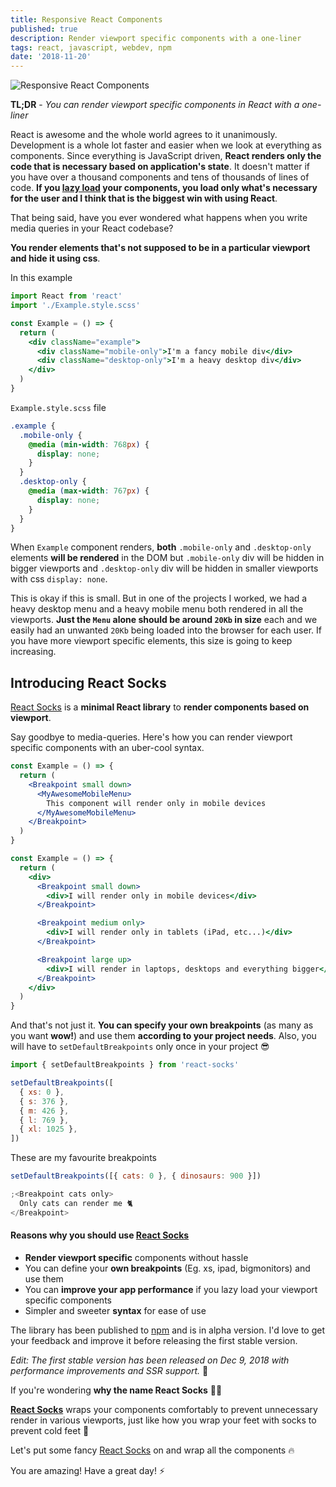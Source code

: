 ```yaml
---
title: Responsive React Components
published: true
description: Render viewport specific components with a one-liner
tags: react, javascript, webdev, npm
date: '2018-11-20'
---
```


![Responsive React Components](https://image.ibb.co/hXCL70/responsive-react-banner.png)

**TL;DR** - _You can render viewport specific components in React with a one-liner_

React is awesome and the whole world agrees to it unanimously. Development is a whole lot faster and easier when we look at everything as components. Since everything is JavaScript driven, **React renders only the code that is necessary based on application's state**. It doesn't matter if you have over a thousand components and tens of thousands of lines of code. **If you [lazy load](https://medium.freecodecamp.org/how-to-use-react-lazy-and-suspense-for-components-lazy-loading-8d420ecac58) your components, you load only what's necessary for the user and I think that is the biggest win with using React**.

That being said, have you ever wondered what happens when you write media queries in your React codebase?

**You render elements that's not supposed to be in a particular viewport and hide it using css**.

In this example

```jsx
import React from 'react'
import './Example.style.scss'

const Example = () => {
  return (
    <div className="example">
      <div className="mobile-only">I'm a fancy mobile div</div>
      <div className="desktop-only">I'm a heavy desktop div</div>
    </div>
  )
}
```

`Example.style.scss` file

```scss
.example {
  .mobile-only {
    @media (min-width: 768px) {
      display: none;
    }
  }
  .desktop-only {
    @media (max-width: 767px) {
      display: none;
    }
  }
}
```

When `Example` component renders, **both** `.mobile-only` and `.desktop-only` elements **will be rendered** in the DOM but `.mobile-only` div will be hidden in bigger viewports and `.desktop-only` div will be hidden in smaller viewports with css `display: none`.

This is okay if this is small. But in one of the projects I worked, we had a heavy desktop menu and a heavy mobile menu both rendered in all the viewports. **Just the `Menu` alone should be around `20Kb` in size** each and we easily had an unwanted `20Kb` being loaded into the browser for each user. If you have more viewport specific elements, this size is going to keep increasing.

## Introducing React Socks

[React Socks](https://github.com/flexdinesh/react-socks) is a **minimal React library** to **render components based on viewport**.

Say goodbye to media-queries. Here's how you can render viewport specific components with an uber-cool syntax.

```jsx
const Example = () => {
  return (
    <Breakpoint small down>
      <MyAwesomeMobileMenu>
        This component will render only in mobile devices
      </MyAwesomeMobileMenu>
    </Breakpoint>
  )
}
```

```jsx
const Example = () => {
  return (
    <div>
      <Breakpoint small down>
        <div>I will render only in mobile devices</div>
      </Breakpoint>

      <Breakpoint medium only>
        <div>I will render only in tablets (iPad, etc...)</div>
      </Breakpoint>

      <Breakpoint large up>
        <div>I will render in laptops, desktops and everything bigger</div>
      </Breakpoint>
    </div>
  )
}
```

And that's not just it. **You can specify your own breakpoints** (as many as you want **wow!**) and use them **according to your project needs**. Also, you will have to `setDefaultBreakpoints` only once in your project 😎

```jsx
import { setDefaultBreakpoints } from 'react-socks'

setDefaultBreakpoints([
  { xs: 0 },
  { s: 376 },
  { m: 426 },
  { l: 769 },
  { xl: 1025 },
])
```

These are my favourite breakpoints

```jsx
setDefaultBreakpoints([{ cats: 0 }, { dinosaurs: 900 }])

;<Breakpoint cats only>
  Only cats can render me 🐈
</Breakpoint>
```

#### Reasons why you should use [React Socks](https://github.com/flexdinesh/react-socks)

- **Render viewport specific** components without hassle
- You can define your **own breakpoints** (Eg. xs, ipad, bigmonitors) and use them
- You can **improve your app performance** if you lazy load your viewport specific components
- Simpler and sweeter **syntax** for ease of use

The library has been published to [npm](https://www.npmjs.com/package/react-socks) and is in alpha version. I'd love to get your feedback and improve it before releasing the first stable version.

_Edit: The first stable version has been released on Dec 9, 2018 with performance improvements and SSR support._ 🎉

If you're wondering **why the name React Socks** 🤷‍♂️

**[React Socks](https://github.com/flexdinesh/react-socks)** wraps your components comfortably to prevent unnecessary render in various viewports, just like how you wrap your feet with socks to prevent cold feet 🎉

Let's put some fancy [React Socks](https://github.com/flexdinesh/react-socks) on and wrap all the components 🔥

You are amazing! Have a great day! ⚡️
